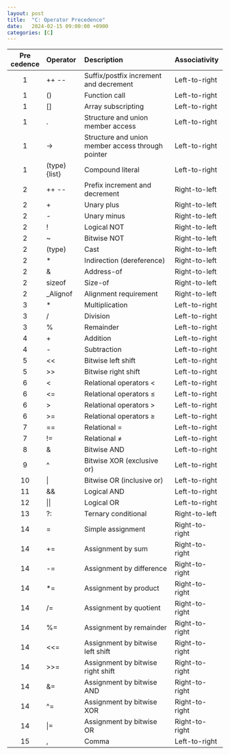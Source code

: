 ```yaml
---
layout: post
title:  "C: Operator Precedence"
date:   2024-02-15 09:00:00 +0900
categories: [C]
---
```


|Pre<br />cedence|Operator|Description|Associativity|
|:---:|:---|:---|:---|
|1|++ --|Suffix/postfix increment and decrement|Left-to-right|
|1|()|Function call|Left-to-right|
|1|[]|Array subscripting|Left-to-right|
|1|.|Structure and union member access|Left-to-right|
|1|->|Structure and union member access through pointer|Left-to-right|
|1|(type){list}|Compound literal|Left-to-right|
|2|++ --|Prefix increment and decrement|Right-to-left|
|2|+|Unary plus|Right-to-left|
|2|-|Unary minus|Right-to-left|
|2|!|Logical NOT|Right-to-left|
|2|~|Bitwise NOT|Right-to-left|
|2|(type)|Cast|Right-to-left|
|2|*|Indirection (dereference)|Right-to-left|
|2|&|Address-of|Right-to-left|
|2|sizeof|Size-of|Right-to-left|
|2|_Alignof|Alignment requirement|Right-to-left|
|3|*|Multiplication|Left-to-right|
|3|/|Division|Left-to-right|
|3|%|Remainder|Left-to-right|
|4|+|Addition|Left-to-right|
|4|-|Subtraction|Left-to-right|
|5|&#60;&#60;|Bitwise left shift|Left-to-right|
|5|&#62;&#62;|Bitwise right shift|Left-to-right|
|6|&#60;|Relational operators <|Left-to-right|
|6|&#60;=|Relational operators ≤|Left-to-right|
|6|&#62;|Relational operators >|Left-to-right|
|6|&#62;=|Relational operators ≥|Left-to-right|
|7|==|Relational =|Left-to-right|
|7|!=|Relational ≠|Left-to-right|
|8|&|Bitwise AND|Left-to-right|
|9|^|Bitwise XOR (exclusive or)|Left-to-right|
|10|&#124;|Bitwise OR (inclusive or)|Left-to-right|
|11|&&|Logical AND|Left-to-right|
|12|&#124;&#124;|Logical OR|Left-to-right|
|13|?:|Ternary conditional|Right-to-left|
|14|=|Simple assignment|Right-to-right|
|14|+=|Assignment by sum|Right-to-right|
|14|-=|Assignment by difference|Right-to-right|
|14|*=|Assignment by product|Right-to-right|
|14|/=|Assignment by quotient|Right-to-right|
|14|%=|Assignment by remainder|Right-to-right|
|14|&#60;&#60;=|Assignment by bitwise left shift|Right-to-right|
|14|&#62;&#62;=|Assignment by bitwise right shift|Right-to-right|
|14|&=|Assignment by bitwise AND|Right-to-right|
|14|^=|Assignment by bitwise XOR|Right-to-right|
|14|&#124;=|Assignment by bitwise OR|Right-to-right|
|15|,|Comma|Left-to-right|
